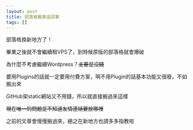 ```yaml
---
layout: post
title: 部落格搬家這回事
tags: []
---
```


部落格換新地方了！

畢業之後就不會繼續租VPS了，到時候原版的部落格就會爆破

為什麼不考慮繼續Wordpress？<s>主要是沒錢</s>

要用Plugins的話就一定要用付費方案，啊不用Plugin的話基本功能又很廢，不如搬出來

GitHub架static網站又不用錢，所以就直接搬過來這樣

<s>現在唯一的問題是不知道友情連結要放哪裡</s>

之前的文章會慢慢搬過來，總之在新地方也請多多指教啦